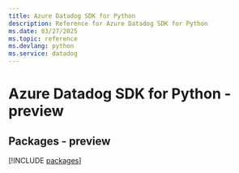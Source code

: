 ```yaml
---
title: Azure Datadog SDK for Python
description: Reference for Azure Datadog SDK for Python
ms.date: 03/27/2025
ms.topic: reference
ms.devlang: python
ms.service: datadog
---
```

# Azure Datadog SDK for Python - preview
## Packages - preview
[!INCLUDE [packages](datadog-index.md)]